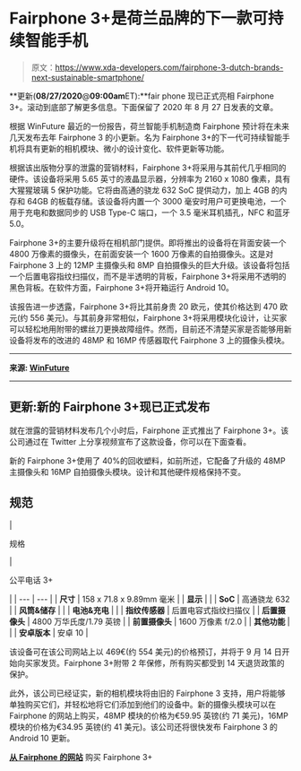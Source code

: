 # Fairphone 3+是荷兰品牌的下一款可持续智能手机

> 原文：<https://www.xda-developers.com/fairphone-3-dutch-brands-next-sustainable-smartphone/>

**更新(****08/27/2020****@****09:00am****ET):**fair phone 现已正式亮相 Fairphone 3+。滚动到底部了解更多信息。下面保留了 2020 年 8 月 27 日发表的文章。

根据 WinFuture 最近的一份报告，荷兰智能手机制造商 Fairphone 预计将在未来几天发布去年 Fairphone 3 的小更新。名为 Fairphone 3+的下一代可持续智能手机将具有更新的相机模块、微小的设计变化、软件更新等功能。

根据该出版物分享的泄露的营销材料，Fairphone 3+将采用与其前代几乎相同的硬件。该设备将采用 5.65 英寸的液晶显示器，分辨率为 2160 x 1080 像素，具有大猩猩玻璃 5 保护功能。它将由高通的骁龙 632 SoC 提供动力，加上 4GB 的内存和 64GB 的板载存储。该设备将内置一个 3000 毫安时用户可更换电池，一个用于充电和数据同步的 USB Type-C 端口，一个 3.5 毫米耳机插孔，NFC 和蓝牙 5.0。

Fairphone 3+的主要升级将在相机部门提供。即将推出的设备将在背面安装一个 4800 万像素的摄像头，在前面安装一个 1600 万像素的自拍摄像头。这是对 Fairphone 3 上的 12MP 主摄像头和 8MP 自拍摄像头的巨大升级。该设备将包括一个后置电容指纹扫描仪，而不是半透明的背板，Fairphone 3+将采用不透明的黑色背板。在软件方面，Fairphone 3+将开箱运行 Android 10。

该报告进一步透露，Fairphone 3+将比其前身贵 20 欧元，使其价格达到 470 欧元(约 556 美元)。与其前身非常相似，Fairphone 3+将采用模块化设计，让买家可以轻松地用附带的螺丝刀更换故障组件。然而，目前还不清楚买家是否能够用新设备将发布的改进的 48MP 和 16MP 传感器取代 Fairphone 3 上的摄像头模块。

* * *

**来源: [WinFuture](https://winfuture.de/news,117852.html)**

* * *

## 更新:新的 Fairphone 3+现已正式发布

就在泄露的营销材料发布几个小时后，Fairphone 正式推出了 Fairphone 3+。该公司通过在 Twitter 上分享视频宣布了这款设备，你可以在下面查看。

新的 Fairphone 3+使用了 40%的回收塑料，如前所述，它配备了升级的 48MP 主摄像头和 16MP 自拍摄像头模块。设计和其他硬件规格保持不变。

## 规范

| 

规格

 | 

公平电话 3+

 |
| --- | --- |
| **尺寸** | 158 x 71.8 x 9.89mm 毫米 |
| **显示** |  |
| **SoC** | 高通骁龙 632 |
| **风筒&储存** |  |
| **电池&充电** |  |
| **指纹传感器** | 后置电容式指纹扫描仪 |
| **后置摄像头** | 4800 万华氏度/1.79 英镑 |
| **前置摄像头** | 1600 万像素 f/2.0 |
| **其他功能** |  |
| **安卓版本** | 安卓 10 |

该设备可在该公司网站上以 469€(约 554 美元)的价格预订，并将于 9 月 14 日开始向买家发货。Fairphone 3+附带 2 年保修，所有购买都受到 14 天退货政策的保护。

此外，该公司已经证实，新的相机模块将由旧的 Fairphone 3 支持，用户将能够单独购买它们，并轻松地将它们添加到他们的设备中。新的摄像头模块可以在 Fairphone 的网站上购买，48MP 模块的价格为€59.95 英镑(约 71 美元)，16MP 模块的价格为€34.95 英镑(约 41 美元)。该公司还将很快发布 Fairphone 3 的 Android 10 更新。

**[从 Fairphone 的网站](https://shop.fairphone.com/en/fairphone-3-plus)** 购买 Fairphone 3+